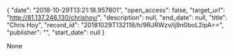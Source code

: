 {
  "date": "2018-10-29T13:21:18.957801", 
  "open_access": false, 
  "target_url": "http://81.137.246.130/chrishoy/", 
  "description": null, 
  "end_date": null, 
  "title": "Chris Hoy", 
  "record_id": "20181029T132118/h/9RJRWzv/ij9n0boL2ipA==", 
  "publisher": "", 
  "start_date": null
}

None